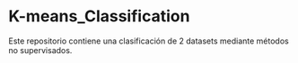 # K-means_Classification
Este repositorio contiene una clasificación de 2 datasets mediante métodos no supervisados.
